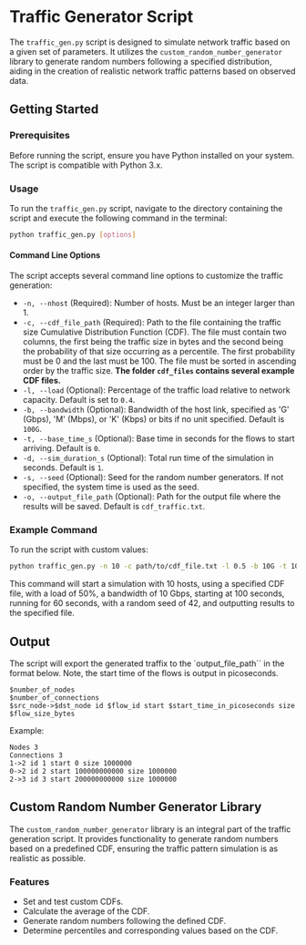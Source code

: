 # Traffic Generator Script

The `traffic_gen.py` script is designed to simulate network traffic based on a given set of parameters. It utilizes the `custom_random_number_generator` library to generate random numbers following a specified distribution, aiding in the creation of realistic network traffic patterns based on observed data.

## Getting Started

### Prerequisites

Before running the script, ensure you have Python installed on your system. The script is compatible with Python 3.x.

### Usage

To run the `traffic_gen.py` script, navigate to the directory containing the script and execute the following command in the terminal:

```bash
python traffic_gen.py [options]
```

#### Command Line Options

The script accepts several command line options to customize the traffic generation:

- `-n, --nhost` (Required): Number of hosts. Must be an integer larger than 1.
- `-c, --cdf_file_path` (Required): Path to the file containing the traffic size Cumulative Distribution Function (CDF). The file must contain two columns, the first being the traffic size in bytes and the second being the probability of that size occurring as a percentile. The first probability must be 0 and the last must be 100. The file must be sorted in ascending order by the traffic size. **The folder `cdf_files` contains several example CDF files.**
- `-l, --load` (Optional): Percentage of the traffic load relative to network capacity. Default is set to `0.4`.
- `-b, --bandwidth` (Optional): Bandwidth of the host link, specified as 'G' (Gbps), 'M' (Mbps), or 'K' (Kbps) or bits if no unit specified. Default is `100G`.
- `-t, --base_time_s` (Optional): Base time in seconds for the flows to start arriving. Default is `0`.
- `-d, --sim_duration_s` (Optional): Total run time of the simulation in seconds. Default is `1`.
- `-s, --seed` (Optional): Seed for the random number generators. If not specified, the system time is used as the seed.
- `-o, --output_file_path` (Optional): Path for the output file where the results will be saved. Default is `cdf_traffic.txt`.

### Example Command

To run the script with custom values:

```bash
python traffic_gen.py -n 10 -c path/to/cdf_file.txt -l 0.5 -b 10G -t 100 -d 60 -s 42 -o path/to/output.txt
```

This command will start a simulation with 10 hosts, using a specified CDF file, with a load of 50%, a bandwidth of 10 Gbps, starting at 100 seconds, running for 60 seconds, with a random seed of 42, and outputting results to the specified file.

## Output

The script will export the generated traffix to the `output_file_path`` in the format below. Note, the start time of the flows is output in picoseconds.

```text
$number_of_nodes
$number_of_connections
$src_node->$dst_node id $flow_id start $start_time_in_picoseconds size $flow_size_bytes
```

Example:

```text
Nodes 3
Connections 3
1->2 id 1 start 0 size 1000000
0->2 id 2 start 100000000000 size 1000000
2->3 id 3 start 200000000000 size 1000000
```

## Custom Random Number Generator Library

The `custom_random_number_generator` library is an integral part of the traffic generation script. It provides functionality to generate random numbers based on a predefined CDF, ensuring the traffic pattern simulation is as realistic as possible.

### Features

- Set and test custom CDFs.
- Calculate the average of the CDF.
- Generate random numbers following the defined CDF.
- Determine percentiles and corresponding values based on the CDF.
